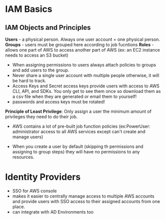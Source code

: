 # IAM Basics

## IAM Objects and Principles

**Users** - a physical person. Always one user account = one physical person.
**Groups** - users must be grouped here according to job fucntions
**Roles** - allows one part of AWS to access another part of AWS (ex: an EC2 instance needs to access an S3 bucket)

- When assigning permissions to users always attach policies to groups and add users to the group.
- Never share a single user account with multiple people otherwise, it will be hard to track.
- Access Keys and Secret access keys provide users with access to AWS CLI, API, and SDKs. You only get to see them once so download them as a csv file when they are generated or email them to yourself!
- passwords and access keys must be rotated!

**Principle of Least Privilege**: Only assign a user the minimum amount of privileges they need to do their job.
- AWS contains a lot of pre-built job function policies (ex:PowerUser: administrator access to all AWS services except can't create and manage users)

- When you create a user by default (skipping th permissions and assigning to group steps) they will have no permissions to any resources.

# Identity Providers

- SSO for AWS console
- makes it easier to centrally manage access to multiple AWS accounts and provide users with SSO access to their assigned accounts from one place.
- can integrate with AD Environments too
